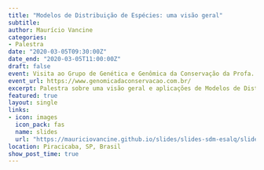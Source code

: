 ```yaml
---
title: "Modelos de Distribuição de Espécies: uma visão geral"
subtitle: 
author: Maurício Vancine
categories:
- Palestra
date: "2020-03-05T09:30:00Z"
date_end: "2020-03-05T11:00:00Z"
draft: false
event: Visita ao Grupo de Genética e Genômica da Conservação da Profa. Maria Zucchi (USP/ESALQ)
event_url: https://www.genomicadaconservacao.com.br/
excerpt: Palestra sobre uma visão geral e aplicações de Modelos de Distribuição de Espécies (SDMs).
featured: true
layout: single
links:
- icon: images
  icon_pack: fas
  name: slides
  url: "https://mauriciovancine.github.io/slides/slides-sdm-esalq/slides-sdm-esalq.pdf"
location: Piracicaba, SP, Brasil
show_post_time: true
---
```

